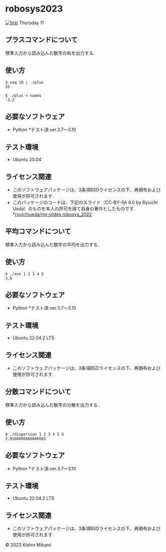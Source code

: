 # robosys2023
[![test](https://github.com/kishinmikami/robosys2023/actions/workflows/test.yml/badge.svg)](https://github.com/kishinmikami/robosys2023/actions/workflows/test.yml)
Thursday 11

## プラスコマンドについて
標準入力から読み込んだ数字の和を出力する.

## 使い方

```
$ seq 10 | ./plus
55

$ ./plus < numms
-2.2
```

## 必要なソフトウェア
* Python
  *テスト済:ver.3.7～3.10

## テスト環境
* Ubuntu 20.04

## ライセンス関連

* このソフトウェアパッケージは、3条項BSDライセンスの下、再頒布および使用が許可されます.
* このパッケージのコードは、下記のスライド（CC-BY-SA 4.0 by Ryuichi Ueda）のものを本人の許可を得て自身の著作としたものです.
	*[ryuichiueda/my-slides robosys_2022](https://github.com/ryuichiueda/my_slides/tree/master/robosys_2022)

## 平均コマンドについて
標準入力から読み込んだ数字の平均を出力する.

## 使い方

```
$ ./ave 1 2 3 4 5
3.0
```
## 必要なソフトウェア
* Python
  *テスト済:ver.3.7～3.10

## テスト環境
* Ubuntu 22.04.2 LTS

## ライセンス関連

* このソフトウェアパッケージは、3条項BSDライセンスの下、再頒布および使用が許可されます.

## 分散コマンドについて
標準入力から読み込んだ数字の分散を出力する.

## 使い方

```
$ ./dispersion 1 2 3 4 5 6
2.9166666666666665
```

## 必要なソフトウェア
* Python
  *テスト済:ver.3.7～3.10

## テスト環境
* Ubuntu 22.04.2 LTS

## ライセンス関連

* このソフトウェアパッケージは、3条項BSDライセンスの下、再頒布および使用が許可されます.


© 2023 Kishin Mikami
